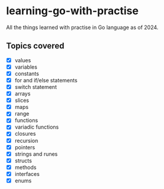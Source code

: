 # learning-go-with-practise

All the things learned with practise in Go language as of 2024.

## Topics covered
- [x] values
- [x] variables
- [x] constants
- [x] for and if/else statements
- [x] switch statement
- [x] arrays
- [x] slices
- [x] maps
- [x] range
- [x] functions
- [x] variadic functions
- [x] closures
- [x] recursion
- [x] pointers
- [x] strings and runes
- [x] structs
- [x] methods
- [x] interfaces
- [x] enums